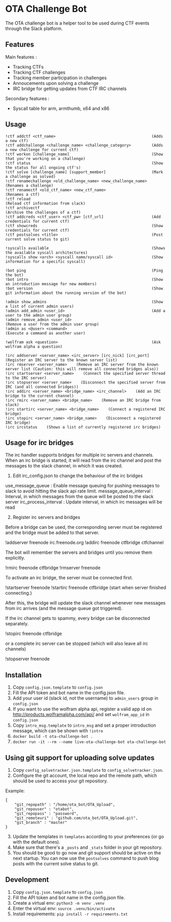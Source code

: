 # OTA Challenge Bot

The OTA challenge bot is a helper tool to be used during CTF events
through the Slack platform.

## Features

Main features :
- Tracking CTFs
- Tracking CTF challenges
- Tracking member participation in challenges
- Annoucements upon solving a challenge
- IRC bridge for getting updates from CTF IRC channels

Secondary features :
- Syscall table for arm, armthumb, x64 and x86

## Usage

```
!ctf addctf <ctf_name>                                          (Adds a new ctf)
!ctf addchallenge <challenge_name> <challenge_category>         (Adds a new challenge for current ctf)
!ctf workon [challenge_name]                                    (Show that you're working on a challenge)
!ctf status                                                     (Show the status for all ongoing ctf's)
!ctf solve [challenge_name] [support_member]                    (Mark a challenge as solved)
!ctf renamechallenge <old_challenge_name> <new_challenge_name>  (Renames a challenge)
!ctf renamectf <old_ctf_name> <new_ctf_name>                    (Renames a ctf)
!ctf reload                                                     (Reload ctf information from slack)
!ctf archivectf                                                 (Archive the challenges of a ctf)
!ctf addcreds <ctf_user> <ctf_pw> [ctf_url]                     (Add credentials for current ctf)
!ctf showcreds                                                  (Show credentials for current ctf)
!ctf postsolves <title>                                         (Post current solve status to git)

!syscalls available                                             (Shows the available syscall architectures)
!syscalls show <arch> <syscall name/syscall id>                 (Show information for a specific syscall)

!bot ping                                                       (Ping the bot)
!bot intro                                                      (Show an introduction message for new members)
!bot version                                                    (Show git information about the running version of the bot)

!admin show_admins                                              (Show a list of current admin users)
!admin add_admin <user_id>                                      (Add a user to the admin user group)
!admin remove_admin <user_id>                                   (Remove a user from the admin user group)
!admin as <@user> <command>                                     (Execute a command as another user)

!wolfram ask <question>                                         (Ask wolfram alpha a question)
```
```
!irc addserver <server_name> <irc_server> [irc_nick] [irc_port]    (Register an IRC server to the known server list)
!irc rmserver <server_name>    (Remove an IRC server from the known server list (Caution: this will remove all connected bridges also))
!irc startserver <server_name>    (Connect the specified server thread to the IRC server)
!irc stopserver <server_name>    (Disconnect the specified server from IRC (and all connected bridges))
!irc addirc <server_name> <bridge_name> <irc_channel>    (Add an IRC bridge to the current channel)
!irc rmirc <server_name> <bridge_name>    (Remove an IRC bridge from slack)
!irc startirc <server_name> <bridge_name>    (Connect a registered IRC bridge)
!irc stopirc <server_name> <bridge_name>    (Disconnect a registered IRC bridge)
!irc ircstatus    (Shows a list of currently registered irc bridges)
```

## Usage for irc bridges

The irc handler supports bridges for multiple irc servers and channels. When an irc bridge is started, it will read
from the irc channel and post the messages to the slack channel, in which it was created.

1. Edit irc_config.json to change the behaviour of the irc bridges

use_message_queue : Enable message queuing for pushing messages to slack to avoid hitting the slack api rate limit.
message_queue_interval : Interval, in which messages from the queue will be posted to the slack server
irc_process_interval : Update interval, in which irc messages will be read

2. Register irc servers and bridges

Before a bridge can be used, the corresponding server must be registered and the bridge must be added to that server.

!addserver freenode irc.freenode.org
!addirc freenode ctfbridge ctfchannel

The bot will remember the servers and bridges until you remove them explicitly.

!rmirc freenode ctfbridge
!rmserver freenode

To activate an irc bridge, the server must be connected first.

!startserver freenode
!startirc freenode ctfbridge (start when server finished connecting.)

After this, the bridge will update the slack channel whenever new messages from irc arrives (and the message queue got
triggered).

If the irc channel gets to spammy, every bridge can be disconnected separately.

!stopirc freenode ctfbridge

or a complete irc server can be stopped (which will also leave all irc channels)

!stopserver freenode

## Installation

1. Copy `config.json.template` to `config.json`
2. Fill the API token and bot name in the config.json file.
3. Add your user id (slack id, not the username) to `admin_users` group in `config.json`
4. If you want to use the wolfram alpha api, register a valid app id on http://products.wolframalpha.com/api/ and set `wolfram_app_id` in `config.json`
5. Copy `intro_msg.template` to `intro_msg` and set a proper introduction message, which can be shown with `!intro`
6. `docker build -t ota-challenge-bot .`
7. `docker run -it --rm --name live-ota-challenge-bot ota-challenge-bot`


## Using git support for uploading solve updates

1. Copy `config_solvetracker.json.template` to `config_solvetracker.json`.
2. Configure the git account, the local repo and the remote path, which should be used to access your git repository.

Example:
```
{
    "git_repopath" : "/home/ota_bot/OTA_Upload",
    "git_repouser" : "otabot",
    "git_repopass" : "password",
    "git_remoteuri" : "github.com/ota_bot/OTA_Upload.git",
    "git_branch" : "master"
}
```

3. Update the templates in `templates` according to your preferences (or go with the default ones).
4. Make sure that there's a `_posts` and `_stats` folder in your git repository.
4. You should be good to go now and git support should be active on the next startup. You can now use the `postsolves` command to push blog posts with the current solve status to git.



## Development

1. Copy `config.json.template` to `config.json`
2. Fill the API token and bot name in the config.json file.
3. Create a virtual env: `python3 -m venv .venv`
4. Enter the virtual env: `source .venv/bin/activate`
5. Install requirements: `pip install -r requirements.txt`
